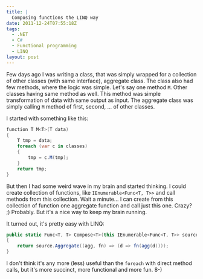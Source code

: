 ```yaml
---
title: |
  Composing functions the LINQ way
date: 2011-12-24T07:55:18Z
tags:
  - .NET
  - C#
  - Functional programming
  - LINQ
layout: post
---
```

Few days ago I was writing a class, that was simply wrapped for a collection of other classes (with same interface), aggregate class. The class also had few methods, where the logic was simple. Let's say one method `M`. Other classes having same method as well. This method was simple transformation of data with same output as input. The aggregate class was simply calling `M` method of first, second, ... of other classes.

I started with something like this:

```csharp
function T M<T>(T data)
{
	T tmp = data;
	foreach (var c in classes)
	{
		tmp = c.M(tmp);
	}
	return tmp;
}
```

But then I had some weird wave in my brain and started thinking. I could create collection of functions, like `IEnumerable<Func<T, T>>` and call methods from this collection. Wait a minute... I can create from this collection of function one aggregate function and call just this one. Crazy? ;) Probably. But it's a nice way to keep my brain running.

It turned out, it's pretty easy with LINQ:

```csharp
public static Func<T, T> Compose<T>(this IEnumerable<Func<T, T>> source)
{
	return source.Aggregate((agg, fn) => (d => fn(agg(d))));
}
```

I don't think it's any more (less) useful than the `foreach` with direct method calls, but it's more succinct, more functional and more fun. 8-)